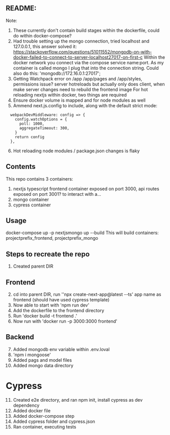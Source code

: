 ## README:
Note: 
1. These currently don't contain build stages within the dockerfile, could do within docker-compose?
2. Had trouble setting up the mongo connection, tried localhost and 127.0.0.1, this answer
solved it: https://stackoverflow.com/questions/51011552/mongodb-on-with-docker-failed-to-connect-to-server-localhost27017-on-first-c
Within the docker network you connect via the compose service name:port. As my container
is called mongo I plug that into the connection string.
Could also do this: 'mongodb://172.16.0.1:27017';
3. Getting Watchpack error on /app /app/pages and /app/styles, permissions issue? server hotreloads but actually only does client, when make server changes need to rebuild the frontend image
For hot reloading nextjs within docker, two things are required
4. Ensure docker volume is mapped and for node modules as well
5. Ammend next.js.config to include, along with the default strict mode:
```
  webpackDevMiddleware: config => {
    config.watchOptions = {
      poll: 1000,
      aggregateTimeout: 300,
    }
    return config
  },
```
6. Hot reloading node modules / package.json changes is flaky

## Contents
This repo contains 3 containers:
1. nextjs typescript frontend container exposed on port 3000, api routes exposed on port 3001? to interact with a...
2. mongo container
3. cypress container

## Usage
docker-compose up -p nextjsmongo up --build
This will build containers: projectprefix_frontend, projectprefix_mongo

## Steps to recreate the repo
1. Created parent DIR

## Frontend
2. cd into parent DIR, run ''npx create-next-app@latest --ts' app name as frontend
  (should have used cypress template)
3. Now able to start with 'npm run dev'
4. Add the dockerfile to the frontend directory
5. Run 'docker build -t frontend .'
6. Now run with 'docker run -p 3000:3000 frontend'

## Backend
7. Added mongodb env variable within .env.loval
8. 'npm i mongoose'
9. Added pags and model files
10. Added mongo data directory

# Cypress
11. Created e2e directory, and ran npm init, install cypress as dev dependency
12. Added docker file
13. Added docker-compose step
14. Added cypress folder and cypress.json
15. Ran container, executing tests